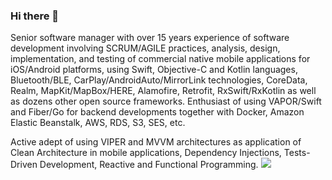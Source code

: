 ### Hi there 👋

Senior software manager with over 15 years experience of software development involving SCRUM/AGILE practices, analysis, design, implementation, and testing of commercial native mobile applications for iOS/Android platforms, using Swift, Objective-C and Kotlin languages, Bluetooth/BLE, CarPlay/AndroidAuto/MirrorLink technologies, CoreData, Realm, MapKit/MapBox/HERE, Alamofire, Retrofit, RxSwift/RxKotlin as well as dozens other open source frameworks. Enthusiast of using VAPOR/Swift and Fiber/Go for backend developments together with Docker, Amazon Elastic Beanstalk, AWS, RDS, S3, SES, etc.

Active adept of using VIPER and MVVM architectures as application of Clean Architecture in mobile applications, Dependency Injections, Tests-Driven Development, Reactive and Functional Programming.
![](https://hit.yhype.me/github/profile?user_id=2028094)
<!--
**krezzoid/krezzoid** is a ✨ _special_ ✨ repository because its `README.md` (this file) appears on your GitHub profile.

Here are some ideas to get you started:

- 🔭 I’m currently working on ...
- 🌱 I’m currently learning ...
- 👯 I’m looking to collaborate on ...
- 🤔 I’m looking for help with ...
- 💬 Ask me about ...
- 📫 How to reach me: ...
- 😄 Pronouns: ...
- ⚡ Fun fact: ...

[![Most Used Langs](https://github-readme-stats.vercel.app/api/top-langs/?username=krezzoid&count_private=true&theme=solarized-light)](https://github.com/anuraghazra/github-readme-stats)

-->
